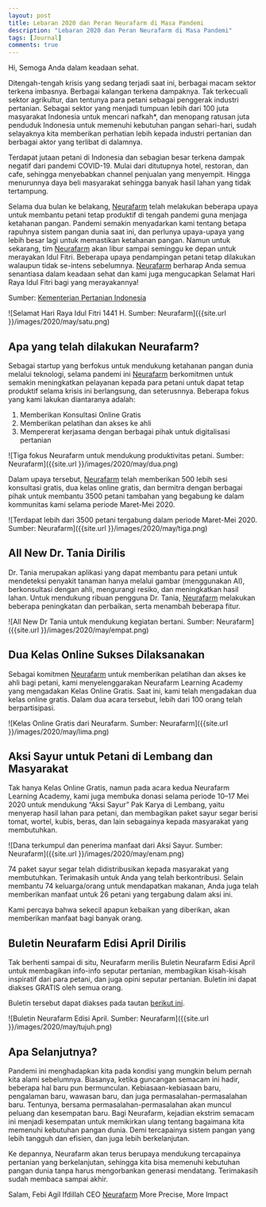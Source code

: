 ```yaml
---
layout: post
title: Lebaran 2020 dan Peran Neurafarm di Masa Pandemi
description: "Lebaran 2020 dan Peran Neurafarm di Masa Pandemi"
tags: [Journal]
comments: true
---
```


Hi, Semoga Anda dalam keadaan sehat.

Ditengah-tengah krisis yang sedang terjadi saat ini, berbagai macam sektor terkena imbasnya. Berbagai kalangan terkena dampaknya. Tak terkecuali sektor agrikultur, dan tentunya para petani sebagai penggerak industri pertanian.
Sebagai sektor yang menjadi tumpuan lebih dari 100 juta masyarakat Indonesia untuk mencari nafkah*, dan menopang ratusan juta penduduk Indonesia untuk memenuhi kebutuhan pangan sehari-hari, sudah selayaknya kita memberikan perhatian lebih kepada industri pertanian dan berbagai aktor yang terlibat di dalamnya.

Terdapat jutaan petani di Indonesia dan sebagian besar terkena dampak negatif dari pandemi COVID-19. Mulai dari ditutupnya hotel, restoran, dan cafe, sehingga menyebabkan channel penjualan yang menyempit. Hingga menurunnya daya beli masyarakat sehingga banyak hasil lahan yang tidak tertampung.

Selama dua bulan ke belakang, [Neurafarm](www.neurafarm.com) telah melakukan beberapa upaya untuk membantu petani tetap produktif di tengah pandemi guna menjaga ketahanan pangan. Pandemi semakin menyadarkan kami tentang betapa rapuhnya sistem pangan dunia saat ini, dan perlunya upaya-upaya yang lebih besar lagi untuk memastikan ketahanan pangan.
Namun untuk sekarang, tim [Neurafarm](www.neurafarm.com) akan libur sampai seminggu ke depan untuk merayakan Idul Fitri. Beberapa upaya pendampingan petani tetap dilakukan walaupun tidak se-intens sebelumnya. [Neurafarm](www.neurafarm.com) berharap Anda semua senantiasa dalam keadaan sehat dan kami juga mengucapkan Selamat Hari Raya Idul Fitri bagi yang merayakannya!

Sumber: [Kementerian Pertanian Indonesia](https://www.pertanian.go.id/home/?show=news&act=view&id=2564)

![Selamat Hari Raya Idul Fitri 1441 H. Sumber: Neurafarm]({{site.url }}/images/2020/may/satu.png)

## Apa yang telah dilakukan Neurafarm?

Sebagai startup yang berfokus untuk mendukung ketahanan pangan dunia melalui teknologi, selama pandemi ini [Neurafarm](www.neurafarm.com) berkomitmen untuk semakin meningkatkan pelayanan kepada para petani untuk dapat tetap produktif selama krisis ini berlangsung, dan seterusnnya. Beberapa fokus yang kami lakukan diantaranya adalah:

1. Memberikan Konsultasi Online Gratis
2. Memberikan pelatihan dan akses ke ahli
3. Mempererat kerjasama dengan berbagai pihak untuk digitalisasi pertanian

![Tiga fokus Neurafarm untuk mendukung produktivitas petani. Sumber: Neurafarm]({{site.url }}/images/2020/may/dua.png)

Dalam upaya tersebut, [Neurafarm](www.neurafarm.com) telah memberikan 500 lebih sesi konsultasi gratis, dua kelas online gratis, dan bermitra dengan berbagai pihak untuk membantu 3500 petani tambahan yang begabung ke dalam kommunitas kami selama periode Maret-Mei 2020.

![Terdapat lebih dari 3500 petani tergabung dalam periode Maret-Mei 2020. Sumber: Neurafarm]({{site.url }}/images/2020/may/tiga.png)

## All New Dr. Tania Dirilis

Dr. Tania merupakan aplikasi yang dapat membantu para petani untuk mendeteksi penyakit tanaman hanya melalui gambar (menggunakan AI), berkonsultasi dengan ahli, mengurangi resiko, dan meningkatkan hasil lahan. Untuk mendukung ribuan pengguna Dr. Tania, [Neurafarm](www.neurafarm.com) melakukan beberapa peningkatan dan perbaikan, serta menambah beberapa fitur.

![All New Dr Tania untuk mendukung kegiatan bertani. Sumber: Neurafarm]({{site.url }}/images/2020/may/empat.png)

## Dua Kelas Online Sukses Dilaksanakan

Sebagai komitmen [Neurafarm](www.neurafarm.com) untuk memberikan pelatihan dan akses ke ahli bagi petani, kami menyelenggarakan Neurafarm Learning Academy yang mengadakan Kelas Online Gratis. Saat ini, kami telah mengadakan dua kelas online gratis. Dalam dua acara tersebut, lebih dari 100 orang telah berpartisipasi.

![Kelas Online Gratis dari Neurafarm. Sumber: Neurafarm]({{site.url }}/images/2020/may/lima.png)

## Aksi Sayur untuk Petani di Lembang dan Masyarakat

Tak hanya Kelas Online Gratis, namun pada acara kedua Neurafarm Learning Academy, kami juga membuka donasi selama periode 10–17 Mei 2020 untuk mendukung “Aksi Sayur” Pak Karya di Lembang, yaitu menyerap hasil lahan para petani, dan membagikan paket sayur segar berisi tomat, wortel, kubis, beras, dan lain sebagainya kepada masyarakat yang membutuhkan.

![Dana terkumpul dan penerima manfaat dari Aksi Sayur. Sumber: Neurafarm]({{site.url }}/images/2020/may/enam.png)

74 paket sayur segar telah didistribusikan kepada masyarakat yang membutuhkan. Terimakasih untuk Anda yang telah berkontribusi. Selain membantu 74 keluarga/orang untuk mendapatkan makanan, Anda juga telah memberikan manfaat untuk 26 petani yang tergabung dalam aksi ini.

Kami percaya bahwa sekecil apapun kebaikan yang diberikan, akan memberikan manfaat bagi banyak orang.

## Buletin Neurafarm Edisi April Dirilis

Tak berhenti sampai di situ, Neurafarm merilis Buletin Neurafarm Edisi April untuk membagikan info-info seputar pertanian, membagikan kisah-kisah inspiratif dari para petani, dan juga opini seputar pertanian. Buletin ini dapat diakses GRATIS oleh semua orang.

Buletin tersebut dapat diakses pada tautan [berikut ini](www.issuu.com/neurafarm).

![Buletin Neurafarm Edisi April. Sumber: Neurafarm]({{site.url }}/images/2020/may/tujuh.png)

## Apa Selanjutnya?

Pandemi ini menghadapkan kita pada kondisi yang mungkin belum pernah kita alami sebelumnya. Biasanya, ketika guncangan semacam ini hadir, beberapa hal baru pun bermunculan. Kebiasaan-kebiasaan baru, pengalaman baru, wawasan baru, dan juga permasalahan-permasalahan baru. Tentunya, bersama permasalahan-permasalahan akan muncul peluang dan kesempatan baru. Bagi Neurafarm, kejadian ekstrim semacam ini menjadi kesempatan untuk memikirkan ulang tentang bagaimana kita memenuhi kebutuhan pangan dunia. Demi tercapainya sistem pangan yang lebih tangguh dan efisien, dan juga lebih berkelanjutan.

Ke depannya, Neurafarm akan terus berupaya mendukung tercapainya pertanian yang berkelanjutan, sehingga kita bisa memenuhi kebutuhan pangan dunia tanpa harus mengorbankan generasi mendatang.
Terimakasih sudah membaca sampai akhir.

Salam,
Febi Agil Ifdillah
CEO [Neurafarm](www.neurafarm.com)
More Precise, More Impact